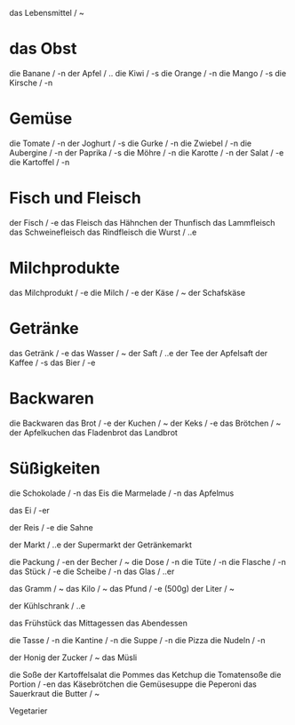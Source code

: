 
das Lebensmittel / ~

# das Obst
die Banane / -n
der Apfel / ..
die Kiwi / -s
die Orange / -n
die Mango / -s
die Kirsche / -n

# Gemüse
die Tomate / -n
der Joghurt / -s
die Gurke / -n
die Zwiebel / -n
die Aubergine / -n
der Paprika / -s
die Möhre / -n
die Karotte / -n
der Salat / -e
die Kartoffel / -n

# Fisch und Fleisch
der Fisch / -e
das Fleisch
das Hähnchen
der Thunfisch
das Lammfleisch
das Schweinefleisch
das Rindfleisch
die Wurst / ..e

# Milchprodukte
das Milchprodukt / -e
die Milch / -e
der Käse / ~
der Schafskäse

# Getränke
das Getränk / -e
das Wasser / ~
der Saft / ..e
der Tee
der Apfelsaft
der Kaffee / -s
das Bier / -e

# Backwaren
die Backwaren
das Brot / -e
der Kuchen / ~
der Keks / -e
das Brötchen / ~
der Apfelkuchen
das Fladenbrot
das Landbrot

# Süßigkeiten
die Schokolade / -n
das Eis
die Marmelade / -n
das Apfelmus


das Ei / -er

der Reis / -e
die Sahne

der Markt / ..e
der Supermarkt
der Getränkemarkt

die Packung / -en
der Becher / ~
die Dose / -n
die Tüte / -n
die Flasche / -n
das Stück / -e
die Scheibe / -n
das Glas / ..er

das Gramm / ~
das Kilo / ~
das Pfund / -e (500g)
der Liter / ~

der Kühlschrank / ..e

das Frühstück
das Mittagessen
das Abendessen


die Tasse / -n
die Kantine / -n
die Suppe / -n
die Pizza
die Nudeln / -n

der Honig
der Zucker / ~ 
das Müsli

die Soße
der Kartoffelsalat
die Pommes
das Ketchup
die Tomatensoße
die Portion / -en
das Käsebrötchen
die Gemüsesuppe
die Peperoni
das Sauerkraut
die Butter / ~



Vegetarier
